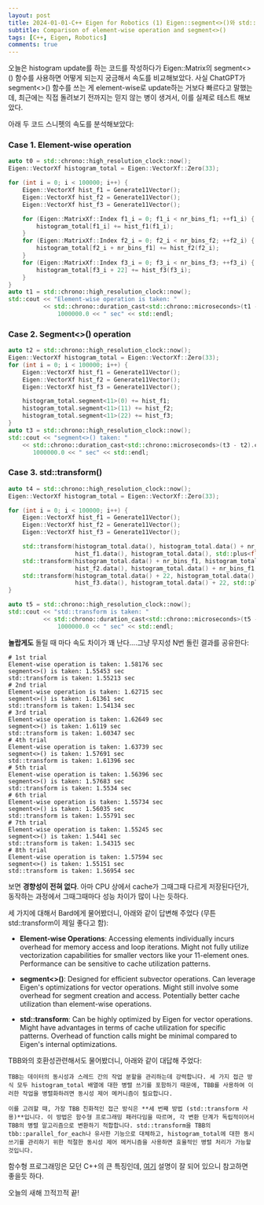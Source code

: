 ```yaml
---
layout: post
title: 2024-01-01-C++ Eigen for Robotics (1) Eigen::segment<>()와 std::transform 속도 비교 
subtitle: Comparison of element-wise operation and segment<>()
tags: [C++, Eigen, Robotics]
comments: true
---
```


오늘은 histogram update를 하는 코드를 작성하다가 Eigen::Matrix의 segment<>() 함수를 사용하면 어떻게 되는지 궁금해서 속도를 비교해보았다.
사실 ChatGPT가 segment<>() 함수를 쓰는 게 element-wise로 update하는 거보다 빠르다고 말했는데, 최근에는 직접 돌려보기 전까지는 믿지 않는 병이 생겨서, 이를 실제로 테스트 해보았다.

아래 두 코드 스니펫의 속도를 분석해보았다:

### Case 1. Element-wise operation

```cpp
auto t0 = std::chrono::high_resolution_clock::now();
Eigen::VectorXf histogram_total = Eigen::VectorXf::Zero(33);

for (int i = 0; i < 100000; i++) {
    Eigen::VectorXf hist_f1 = Generate11Vector();
    Eigen::VectorXf hist_f2 = Generate11Vector();
    Eigen::VectorXf hist_f3 = Generate11Vector();

    for (Eigen::MatrixXf::Index f1_i = 0; f1_i < nr_bins_f1; ++f1_i) {
        histogram_total[f1_i] += hist_f1(f1_i);
    }
    for (Eigen::MatrixXf::Index f2_i = 0; f2_i < nr_bins_f2; ++f2_i) {
        histogram_total[f2_i + nr_bins_f1] += hist_f2(f2_i);
    }
    for (Eigen::MatrixXf::Index f3_i = 0; f3_i < nr_bins_f3; ++f3_i) {
        histogram_total[f3_i + 22] += hist_f3(f3_i);
    }
}
auto t1 = std::chrono::high_resolution_clock::now();
std::cout << "Element-wise operation is taken: "
          << std::chrono::duration_cast<std::chrono::microseconds>(t1 - t0).count() /
              1000000.0 << " sec" << std::endl;
```

### Case 2. Segment<>() operation

```cpp
auto t2 = std::chrono::high_resolution_clock::now();
Eigen::VectorXf histogram_total = Eigen::VectorXf::Zero(33);
for (int i = 0; i < 100000; i++) {
    Eigen::VectorXf hist_f1 = Generate11Vector();
    Eigen::VectorXf hist_f2 = Generate11Vector();
    Eigen::VectorXf hist_f3 = Generate11Vector();

    histogram_total.segment<11>(0) += hist_f1;
    histogram_total.segment<11>(11) += hist_f2;
    histogram_total.segment<11>(22) += hist_f3;
}
auto t3 = std::chrono::high_resolution_clock::now();
std::cout << "segment<>() taken: "
    << std::chrono::duration_cast<std::chrono::microseconds>(t3 - t2).count() /
       1000000.0 << " sec" << std::endl;
```

### Case 3. std::transform()

```cpp
auto t4 = std::chrono::high_resolution_clock::now();
Eigen::VectorXf histogram_total = Eigen::VectorXf::Zero(33);

for (int i = 0; i < 100000; i++) {
    Eigen::VectorXf hist_f1 = Generate11Vector();
    Eigen::VectorXf hist_f2 = Generate11Vector();
    Eigen::VectorXf hist_f3 = Generate11Vector();

    std::transform(histogram_total.data(), histogram_total.data() + nr_bins_f1,
                   hist_f1.data(), histogram_total.data(), std::plus<float>());
    std::transform(histogram_total.data() + nr_bins_f1, histogram_total.data() + nr_bins_f1 + nr_bins_f2,
                   hist_f2.data(), histogram_total.data() + nr_bins_f1, std::plus<float>());
    std::transform(histogram_total.data() + 22, histogram_total.data() + 22 + nr_bins_f3,
                   hist_f3.data(), histogram_total.data() + 22, std::plus<float>());
}

auto t5 = std::chrono::high_resolution_clock::now();
std::cout << "std::transform is taken: "
          << std::chrono::duration_cast<std::chrono::microseconds>(t5 - t4).count() /
              1000000.0 << " sec" << std::endl;
```

**놀랍게도** 돌릴 때 마다 속도 차이가 꽤 난다....그냥 무지성 N번 돌린 결과를 공유한다:
```commandline
# 1st trial  
Element-wise operation is taken: 1.58176 sec
segment<>() is taken: 1.55453 sec
std::transform is taken: 1.55213 sec
# 2nd trial  
Element-wise operation is taken: 1.62715 sec
segment<>() is taken: 1.61361 sec
std::transform is taken: 1.54134 sec
# 3rd trial
Element-wise operation is taken: 1.62649 sec
segment<>() is taken: 1.6119 sec
std::transform is taken: 1.60347 sec
# 4th trial
Element-wise operation is taken: 1.63739 sec
segment<>() is taken: 1.57691 sec
std::transform is taken: 1.61396 sec
# 5th trial
Element-wise operation is taken: 1.56396 sec
segment<>() is taken: 1.57683 sec
std::transform is taken: 1.5534 sec
# 6th trial 
Element-wise operation is taken: 1.55734 sec
segment<>() is taken: 1.56035 sec
std::transform is taken: 1.55791 sec
# 7th trial 
Element-wise operation is taken: 1.55245 sec
segment<>() is taken: 1.5441 sec
std::transform is taken: 1.54315 sec
# 8th trial
Element-wise operation is taken: 1.57594 sec
segment<>() is taken: 1.55151 sec
std::transform is taken: 1.56954 sec
```

보면 **경향성이 전혀 없다**. 아마 CPU 상에서 cache가 그때그때 다르게 저장된다던가, 동작하는 과정에서 그때그때마다 성능 차이가 많이 나는 듯하다.

세 가지에 대해서 Bard에게 물어봤더니, 아래와 같이 답변해 주었다 (무튼 std::transform이 제일 좋다고 함):

* **Element-wise Operations**: Accessing elements individually incurs overhead for memory access and loop iterations. Might not fully utilize vectorization capabilities for smaller vectors like your 11-element ones. Performance can be sensitive to cache utilization patterns.
 
* **segment<>()**: Designed for efficient subvector operations. Can leverage Eigen's optimizations for vector operations. Might still involve some overhead for segment creation and access. Potentially better cache utilization than element-wise operations.
 
* **std::transform**: Can be highly optimized by Eigen for vector operations. Might have advantages in terms of cache utilization for specific patterns. Overhead of function calls might be minimal compared to Eigen's internal optimizations.

TBB와의 호환성관련해서도 물어봤더니, 아래와 같이 대답해 주었다:

```commandline
TBB는 데이터의 동시성과 스레드 간의 작업 분할을 관리하는데 강력합니다. 세 가지 접근 방식 모두 histogram_total 배열에 대한 병렬 쓰기를 포함하기 때문에, TBB를 사용하여 이러한 작업을 병렬화하려면 동시성 제어 메커니즘이 필요합니다.

이를 고려할 때, 가장 TBB 친화적인 접근 방식은 **세 번째 방법 (std::transform 사용)**입니다. 이 방법은 함수형 프로그래밍 패러다임을 따르며, 각 변환 단계가 독립적이어서 TBB의 병렬 알고리즘으로 변환하기 적합합니다. std::transform을 TBB의 tbb::parallel_for_each나 유사한 기능으로 대체하고, histogram_total에 대한 동시 쓰기를 관리하기 위한 적절한 동시성 제어 메커니즘을 사용하면 효율적인 병렬 처리가 가능할 것입니다.
```

함수형 프로그래밍은 모던 C++의 큰 특징인데, [여기](https://mangkyu.tistory.com/111) 설명이 잘 되어 있으니 참고하면 좋을듯 하다.

오늘의 새해 끄적끄적 끝!